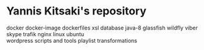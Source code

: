 # Yannis Kitsaki's repository
docker 
docker-image 
dockerfiles 
xsl 
database 
java-8 
glassfish 
wildfly 
viber 
skype 
trafik
nginx 
linux 
ubuntu   
wordpress 
scripts and tools
playlist transformations
